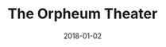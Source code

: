 ---
layout: site
title: "The Orpheum Theater"
date: 2018-01-02
categories: [community]
version: 1.3.16
major: 1
minor: 3
patch: 16
slug: the-orpheum-theater
link: http://www.madisonorpheum.com/
submitter: lpolepeddi
permalink: /sites/:slug
---
